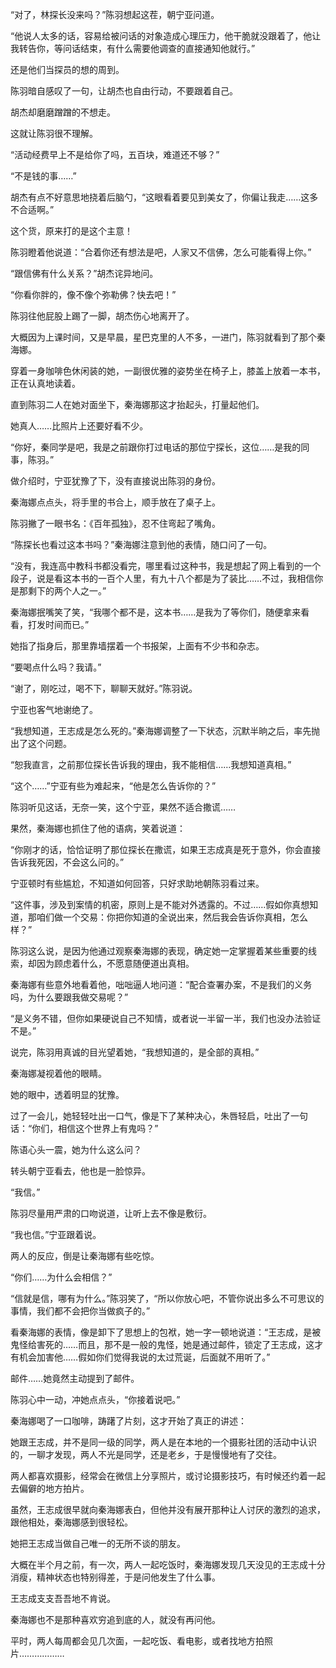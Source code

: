 “对了，林探长没来吗？”陈羽想起这茬，朝宁亚问道。

“他说人太多的话，容易给被问话的对象造成心理压力，他干脆就没跟着了，他让我转告你，等问话结束，有什么需要他调查的直接通知他就行。”

还是他们当探员的想的周到。

陈羽暗自感叹了一句，让胡杰也自由行动，不要跟着自己。

胡杰却磨磨蹭蹭的不想走。

这就让陈羽很不理解。

“活动经费早上不是给你了吗，五百块，难道还不够？”

“不是钱的事……”

胡杰有点不好意思地挠着后脑勺，“这眼看着要见到美女了，你偏让我走……这多不合适啊。”

这个货，原来打的是这个主意！

陈羽瞪着他说道：“合着你还有想法是吧，人家又不信佛，怎么可能看得上你。”

“跟信佛有什么关系？”胡杰诧异地问。

“你看你胖的，像不像个弥勒佛？快去吧！”

陈羽往他屁股上踢了一脚，胡杰伤心地离开了。

大概因为上课时间，又是早晨，星巴克里的人不多，一进门，陈羽就看到了那个秦海娜。

穿着一身咖啡色休闲装的她，一副很优雅的姿势坐在椅子上，膝盖上放着一本书，正在认真地读着。

直到陈羽二人在她对面坐下，秦海娜那这才抬起头，打量起他们。

她真人……比照片上还要好看不少。

“你好，秦同学是吧，我是之前跟你打过电话的那位宁探长，这位……是我的同事，陈羽。”

做介绍时，宁亚犹豫了下，没有直接说出陈羽的身份。

秦海娜点点头，将手里的书合上，顺手放在了桌子上。

陈羽撇了一眼书名：《百年孤独》，忍不住弯起了嘴角。

“陈探长也看过这本书吗？”秦海娜注意到他的表情，随口问了一句。

“没有，我连高中教科书都没看完，哪里看过这种书，我是想起了网上看到的一个段子，说是看这本书的一百个人里，有九十八个都是为了装比……不过，我相信你是那剩下的两个人之一。”

秦海娜抿嘴笑了笑，“我哪个都不是，这本书……是我为了等你们，随便拿来看看，打发时间而已。”

她指了指身后，那里靠墙摆着一个书报架，上面有不少书和杂志。

“要喝点什么吗？我请。”

“谢了，刚吃过，喝不下，聊聊天就好。”陈羽说。

宁亚也客气地谢绝了。

“我想知道，王志成是怎么死的。”秦海娜调整了一下状态，沉默半晌之后，率先抛出了这个问题。

“恕我直言，之前那位探长告诉我的理由，我不能相信……我想知道真相。”

“这个……”宁亚有些为难起来，“他是怎么告诉你的？”

陈羽听见这话，无奈一笑，这个宁亚，果然不适合撒谎……

果然，秦海娜也抓住了他的语病，笑着说道：

“你刚才的话，恰恰证明了那位探长在撒谎，如果王志成真是死于意外，你会直接告诉我死因，不会这么问的。”

宁亚顿时有些尴尬，不知道如何回答，只好求助地朝陈羽看过来。

“这件事，涉及到案情的机密，原则上是不能对外透露的。不过……假如你真想知道，那咱们做一个交易：你把你知道的全说出来，然后我会告诉你真相，怎么样？”

陈羽这么说，是因为他通过观察秦海娜的表现，确定她一定掌握着某些重要的线索，却因为顾虑着什么，不愿意随便道出真相。

秦海娜有些意外地看着他，咄咄逼人地问道：“配合查署办案，不是我们的义务吗，为什么要跟我做交易呢？”

“是义务不错，但你如果硬说自己不知情，或者说一半留一半，我们也没办法验证不是。”

说完，陈羽用真诚的目光望着她，“我想知道的，是全部的真相。”

秦海娜凝视着他的眼睛。

她的眼中，透着明显的犹豫。

过了一会儿，她轻轻吐出一口气，像是下了某种决心，朱唇轻启，吐出了一句话：“你们，相信这个世界上有鬼吗？”

陈语心头一震，她为什么这么问？

转头朝宁亚看去，他也是一脸惊异。

“我信。”

陈羽尽量用严肃的口吻说道，让听上去不像是敷衍。

“我也信。”宁亚跟着说。

两人的反应，倒是让秦海娜有些吃惊。

“你们……为什么会相信？”

“信就是信，哪有为什么。”陈羽笑了，“所以你放心吧，不管你说出多么不可思议的事情，我们都不会把你当做疯子的。”

看秦海娜的表情，像是卸下了思想上的包袱，她一字一顿地说道：“王志成，是被鬼怪给害死的……而且，那不是一般的鬼怪，她是通过邮件，锁定了王志成，这才有机会加害他……假如你们觉得我说的太过荒诞，后面就不用听了。”

邮件……她竟然主动提到了邮件。

陈羽心中一动，冲她点点头，“你接着说吧。”

秦海娜喝了一口咖啡，踌躇了片刻，这才开始了真正的讲述：

她跟王志成，并不是同一级的同学，两人是在本地的一个摄影社团的活动中认识的，一聊才发现，两人不光是同学，还是老乡，于是慢慢地有了交往。

两人都喜欢摄影，经常会在微信上分享照片，或讨论摄影技巧，有时候还约着一起去偏僻的地方拍片。

虽然，王志成很早就向秦海娜表白，但他并没有展开那种让人讨厌的激烈的追求，跟他相处，秦海娜感到很轻松。

她把王志成当做自己唯一的无所不谈的朋友。

大概在半个月之前，有一次，两人一起吃饭时，秦海娜发现几天没见的王志成十分消瘦，精神状态也特别得差，于是问他发生了什么事。

王志成支支吾吾地不肯说。

秦海娜也不是那种喜欢穷追到底的人，就没有再问他。

平时，两人每周都会见几次面，一起吃饭、看电影，或者找地方拍照片………………
